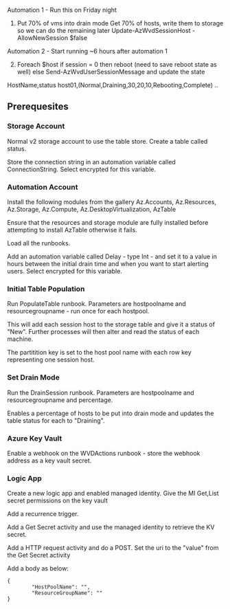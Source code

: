 
Automation 1 - Run this on Friday night
1) Put 70% of vms into drain mode
   Get 70% of hosts, write them to storage so we can do the remaining later
   Update-AzWvdSessionHost -AllowNewSession $false

Automation 2 - Start running ~6 hours after automation 1

2) Foreach $host
        if session = 0 then reboot (need to save reboot state as well)
        else
        Send-AzWvdUserSessionMessage and update the state

HostName,status
host01,(Normal,Draining,30,20,10,Rebooting,Complete)
..

## Prerequesites ##

### Storage Account ###

Normal v2 storage account to use the table store. Create a table called status.

Store the connection string in an automation variable called ConnectionString. Select encrypted for this variable.

### Automation Account ###

Install the following modules from the gallery Az.Accounts, Az.Resources, Az.Storage, Az.Compute, Az.DesktopVirtualization, AzTable

Ensure that the resources and storage module are fully installed before attempting to install AzTable otherwise it fails. 

Load all the runbooks. 

Add an automation variable called Delay - type Int - and set it to a value in hours between the initial drain time and when you want to start alerting users. Select encrypted for this variable. 

### Initial Table Population ###

Run PopulateTable runbook. Parameters are hostpoolname and resourcegroupname - run once for each hostpool.

This will add each session host to the storage table and give it a status of "New". Further processes will then alter and read the status of each machine.

The partitition key is set to the host pool name with each row key representing one session host.

### Set Drain Mode ###

Run the DrainSession runbook. Parameters are hostpoolname and resourcegroupname and percentage.

Enables a percentage of hosts to be put into drain mode and updates the table status for each to "Draining".

### Azure Key Vault ###

Enable a webhook on the WVDActions runbook - store the webhook address as a key vault secret. 

### Logic App ###

Create a new logic app and enabled managed identity. Give the MI Get,List secret permissions on the key vault

Add a recurrence trigger.

Add a Get Secret activity and use the managed identity to retrieve the KV secret.

Add a HTTP request activity and do a POST. Set the uri to the "value" from the Get Secret activity

Add a body as below:

```
{
        "HostPoolName": "",
        "ResourceGroupName": ""
}
```
